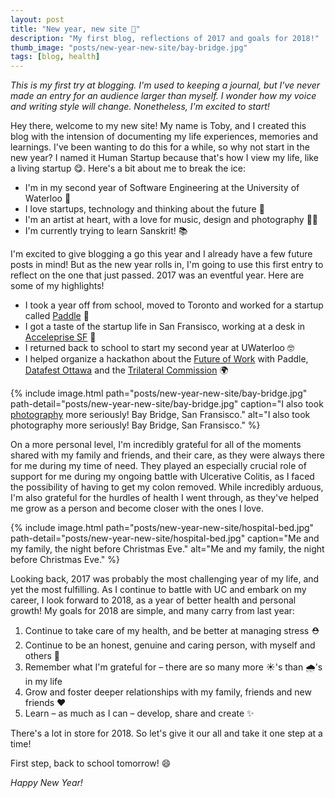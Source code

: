 ```yaml
---
layout: post
title: "New year, new site 🎊"
description: "My first blog, reflections of 2017 and goals for 2018!"
thumb_image: "posts/new-year-new-site/bay-bridge.jpg"
tags: [blog, health]
---
```


_This is my first try at blogging. I'm used to keeping a journal, but I've never made an entry for an audience larger than myself. I wonder how my voice and writing style will change. Nonetheless, I'm excited to start!_

Hey there, welcome to my new site! My name is Toby, and I created this blog with the intension of documenting my life experiences, memories and learnings. I've been wanting to do this for a while, so why not start in the new year? I named it Human Startup because that's how I view my life, like a living startup 😋. Here's a bit about me to break the ice:
* I'm in my second year of Software Engineering at the University of Waterloo 🎒
* I love startups, technology and thinking about the future 🔭
* I'm an artist at heart, with a love for music, design and photography 👩‍🎨
* I'm currently trying to learn Sanskrit! 📚

I'm excited to give blogging a go this year and I already have a few future posts in mind! But as the new year rolls in, I'm going to use this first entry to reflect on the one that just passed. 2017 was an eventful year. Here are some of my highlights!
* I took a year off from school, moved to Toronto and worked for a startup called <a href="https://paddlehr.com/" rel='noreferrer noopener' target="_blank_" title="Paddle">Paddle</a> 🛶
* I got a taste of the startup life in San Fransisco, working at a desk in <a href="http://acceleprise.vc/" rel='noreferrer noopener' target="_blank_" title="Acceleprise SF">Acceleprise SF</a> 🌅
* I returned back to school to start my second year at UWaterloo 🤓
* I helped organize a hackathon about the <a href="https://futureofwork.ca/" rel="noreferrer noopener" target="_blank_" title="Future of Work">Future of Work</a> with Paddle, <a href="http://datafestottawa.ca/" rel="noreferrer noopener" target="_blank_" title="Datafest Ottawa">Datafest Ottawa</a> and the <a href="http://trilateral.org/" rel="noreferrer noopener" target="_blank_" title="Trilateral Commission">Trilateral Commission</a> 🌍

{% include image.html path="posts/new-year-new-site/bay-bridge.jpg" path-detail="posts/new-year-new-site/bay-bridge.jpg" caption="I also took <a href='https://instagram.com/tobytrek' rel='noreferrer noopener' target='_blank_' title='Instagram'>photography</a> more seriously! Bay Bridge, San Fransisco." alt="I also took photography more seriously! Bay Bridge, San Fransisco." %}

On a more personal level, I'm incredibly grateful for all of the moments shared with my family and friends, and their care, as they were always there for me during my time of need. They played an especially crucial role of support for me during my ongoing battle with Ulcerative Colitis, as I faced the possibility of having to get my colon removed. While incredibly arduous, I'm also grateful for the hurdles of health I went through, as they've helped me grow as a person and become closer with the ones I love.

{% include image.html path="posts/new-year-new-site/hospital-bed.jpg" path-detail="posts/new-year-new-site/hospital-bed.jpg" caption="Me and my family, the night before Christmas Eve." alt="Me and my family, the night before Christmas Eve." %}

Looking back, 2017 was probably the most challenging year of my life, and yet the most fulfilling. As I continue to battle with UC and embark on my career, I look forward to 2018, as a year of better health and personal growth! My goals for 2018 are simple, and many carry from last year:
1. Continue to take care of my health, and be better at managing stress ⛑
2. Continue to be an honest, genuine and caring person, with myself and others 🌸
3. Remember what I'm grateful for – there are so many more ☀️'s than 🌧's in my life
4. Grow and foster deeper relationships with my family, friends and new friends ❤️
5. Learn – as much as I can – develop, share and create ✨

There's a lot in store for 2018. So let's give it our all and take it one step at a time!

First step, back to school tomorrow! 😄

_Happy New Year!_
